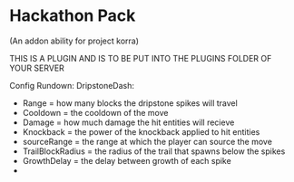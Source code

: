 # Hackathon Pack
(An addon ability for project korra)

THIS IS A PLUGIN AND IS TO BE PUT INTO THE PLUGINS FOLDER OF YOUR SERVER

Config Rundown:
DripstoneDash: 
- Range = how many blocks the dripstone spikes will travel
- Cooldown = the cooldown of the move
- Damage = how much damage the hit entities will recieve
- Knockback = the power of the knockback applied to hit entities
- sourceRange = the range at which the player can source the move
- TrailBlockRadius = the radius of the trail that spawns below the spikes
- GrowthDelay = the delay between growth of each spike
- 
